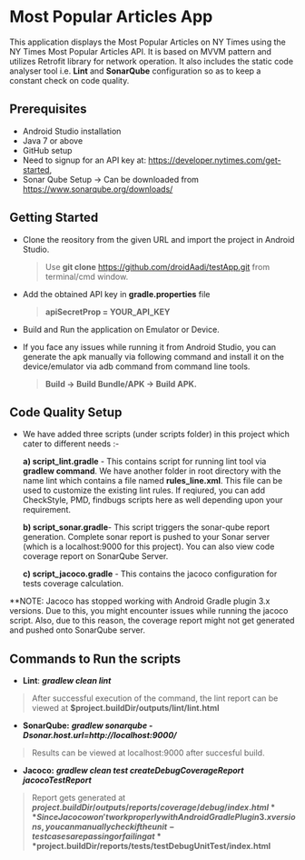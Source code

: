 # Most Popular Articles App
This application displays the Most Popular Articles on NY Times using the NY Times Most Popular Articles API.
It is based on MVVM pattern and utilizes Retrofit library for network operation. It also includes the static code analyser tool i.e. **Lint** and **SonarQube** configuration so as to keep a constant check on code quality.

## Prerequisites
- Android Studio installation
- Java 7 or above
- GitHub setup
- Need to signup for an API key
at: https://developer.nytimes.com/get-started,
- Sonar Qube Setup -> Can be downloaded from https://www.sonarqube.org/downloads/


## Getting Started
- Clone the reository from the given URL and import the project in Android Studio.

  > Use **git clone** https://github.com/droidAadi/testApp.git from terminal/cmd window.
  
- Add the obtained API key in **gradle.properties** file 

  > **apiSecretProp = YOUR_API_KEY**
  
- Build and Run the application on Emulator or Device.

- If you face any issues while running it from Android Studio, you can generate the apk manually via following command and install it on the device/emulator via adb command from command line tools.

  > **Build -> Build Bundle/APK -> Build APK.**

## Code Quality Setup
- We have added three scripts (under scripts folder) in this project which cater to different needs :-

  **a) script_lint.gradle** - This contains script for running lint tool via **gradlew command**. We have another folder in root directory with the name lint which contains a file named **rules_line.xml**. This file can be used to customize the existing lint rules.
If reqiured, you can add CheckStyle, PMD, findbugs scripts here as well depending upon your requirement.

  **b) script_sonar.gradle**- This script triggers the sonar-qube report generation. Complete sonar report is pushed to your Sonar server (which is a localhost:9000 for this project). You can also view code coverage report on SonarQube Server.

  **c) script_jacoco.gradle** - This contains the jacoco configuration for tests coverage calculation.

**NOTE: Jacoco has stopped working with Android Gradle plugin 3.x versions. Due to this, you might encounter issues while running the jacoco script. Also, due to this reason, the coverage report might not get generated and pushed onto SonarQube server.

## Commands to Run the scripts
- **Lint**: **_gradlew clean lint_** 
> After successful execution of the command, the lint report can be viewed at **$project.buildDir/outputs/lint/lint.html**
- **SonarQube:** **_gradlew sonarqube -Dsonar.host.url=http://localhost:9000/_**
> Results can be viewed at localhost:9000 after succesful build.
- **Jacoco:** **_gradlew clean test createDebugCoverageReport jacocoTestReport_**
> Report gets generated at **$project.buildDir/outputs/reports/coverage/debug/index.html**
> Since Jacoco won't work properly with Android Gradle Plugin 3.x versions, you can manually check if the unit-test cases are passing or failing at **$project.buildDir/reports/tests/testDebugUnitTest/index.html**
